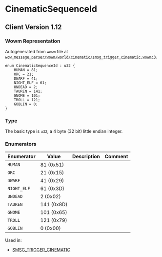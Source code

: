 # CinematicSequenceId

## Client Version 1.12

### Wowm Representation

Autogenerated from `wowm` file at [`wow_message_parser/wowm/world/cinematic/smsg_trigger_cinematic.wowm:3`](https://github.com/gtker/wow_messages/tree/main/wow_message_parser/wowm/world/cinematic/smsg_trigger_cinematic.wowm#L3).

```rust,ignore
enum CinematicSequenceId : u32 {
    HUMAN = 81;
    ORC = 21;
    DWARF = 41;
    NIGHT_ELF = 61;
    UNDEAD = 2;
    TAUREN = 141;
    GNOME = 101;
    TROLL = 121;
    GOBLIN = 0;
}
```
### Type
The basic type is `u32`, a 4 byte (32 bit) little endian integer.
### Enumerators
| Enumerator | Value  | Description | Comment |
| --------- | -------- | ----------- | ------- |
| `HUMAN` | 81 (0x51) |  |  |
| `ORC` | 21 (0x15) |  |  |
| `DWARF` | 41 (0x29) |  |  |
| `NIGHT_ELF` | 61 (0x3D) |  |  |
| `UNDEAD` | 2 (0x02) |  |  |
| `TAUREN` | 141 (0x8D) |  |  |
| `GNOME` | 101 (0x65) |  |  |
| `TROLL` | 121 (0x79) |  |  |
| `GOBLIN` | 0 (0x00) |  |  |

Used in:
* [SMSG_TRIGGER_CINEMATIC](smsg_trigger_cinematic.md)

